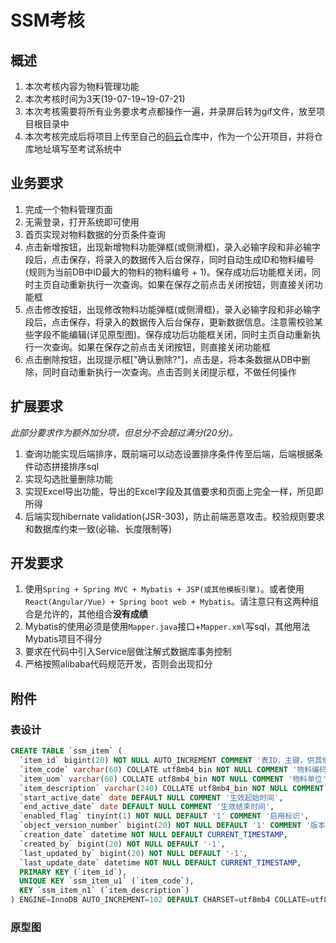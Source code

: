 # SSM考核

## 概述

1. 本次考核内容为物料管理功能
1. 本次考核时间为3天(19-07-19~19-07-21)
1. 本次考核需要将所有业务要求考点都操作一遍，并录屏后转为gif文件，放至项目根目录中
1. 本次考核完成后将项目上传至自己的[码云](https://gitee.com)仓库中，作为一个公开项目，并将仓库地址填写至考试系统中

## 业务要求

1. 完成一个物料管理页面
1. 无需登录，打开系统即可使用
1. 首页实现对物料数据的分页条件查询
1. 点击新增按钮，出现新增物料功能弹框(或侧滑框)，录入必输字段和非必输字段后，点击保存，将录入的数据传入后台保存，同时自动生成ID和物料编号(规则为当前DB中ID最大的物料的物料编号 + 1)。保存成功后功能框关闭，同时主页自动重新执行一次查询。如果在保存之前点击关闭按钮，则直接关闭功能框
1. 点击修改按钮，出现修改物料功能弹框(或侧滑框)，录入必输字段和非必输字段后，点击保存，将录入的数据传入后台保存，更新数据信息。注意需校验某些字段不能编辑(详见原型图)。保存成功后功能框关闭，同时主页自动重新执行一次查询。如果在保存之前点击关闭按钮，则直接关闭功能框
1. 点击删除按钮，出现提示框["确认删除?"]，点击是，将本条数据从DB中删除，同时自动重新执行一次查询。点击否则关闭提示框，不做任何操作

## 扩展要求

*此部分要求作为额外加分项，但总分不会超过满分(20分)。*

1. 查询功能实现后端排序，既前端可以动态设置排序条件传至后端，后端根据条件动态拼接排序sql
1. 实现勾选批量删除功能
1. 实现Excel导出功能，导出的Excel字段及其值要求和页面上完全一样，所见即所得
1. 后端实现hibernate validation(JSR-303)，防止前端恶意攻击。校验规则要求和数据库约束一致(必输、长度限制等)

## 开发要求

1. 使用`Spring + Spring MVC + Mybatis + JSP(或其他模板引擎)`。或者使用`React(Angular/Vue) + Spring boot web + Mybatis`。请注意只有这两种组合是允许的，其他组合**没有成绩**
1. Mybatis的使用必须是使用`Mapper.java`接口+`Mapper.xml`写sql，其他用法Mybatis项目不得分
1. 要求在代码中引入Service层做注解式数据库事务控制
1. 严格按照alibaba代码规范开发，否则会出现扣分

## 附件

### 表设计

```sql
CREATE TABLE `ssm_item` (
  `item_id` bigint(20) NOT NULL AUTO_INCREMENT COMMENT '表ID，主键，供其他表做外键',
  `item_code` varchar(60) COLLATE utf8mb4_bin NOT NULL COMMENT '物料编码',
  `item_uom` varchar(60) COLLATE utf8mb4_bin NOT NULL COMMENT '物料单位',
  `item_description` varchar(240) COLLATE utf8mb4_bin NOT NULL COMMENT '物料描述',
  `start_active_date` date DEFAULT NULL COMMENT '生效起始时间',
  `end_active_date` date DEFAULT NULL COMMENT '生效结束时间',
  `enabled_flag` tinyint(1) NOT NULL DEFAULT '1' COMMENT '启用标识',
  `object_version_number` bigint(20) NOT NULL DEFAULT '1' COMMENT '版本号',
  `creation_date` datetime NOT NULL DEFAULT CURRENT_TIMESTAMP,
  `created_by` bigint(20) NOT NULL DEFAULT '-1',
  `last_updated_by` bigint(20) NOT NULL DEFAULT '-1',
  `last_update_date` datetime NOT NULL DEFAULT CURRENT_TIMESTAMP,
  PRIMARY KEY (`item_id`),
  UNIQUE KEY `ssm_item_u1` (`item_code`),
  KEY `ssm_item_n1` (`item_description`)
) ENGINE=InnoDB AUTO_INCREMENT=102 DEFAULT CHARSET=utf8mb4 COLLATE=utf8mb4_bin COMMENT='物料';
```

### 原型图

